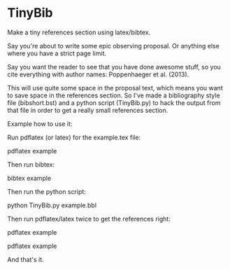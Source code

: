 TinyBib
=======

Make a tiny references section using latex/bibtex.


Say you're about to write some epic observing proposal. Or anything else where you have a strict page limit.

Say you want the reader to see that you have done awesome stuff, so you cite everything with author names: Poppenhaeger et al. (2013).

This will use quite some space in the proposal text, which means you want to save space in the references section. So I've made a bibliography style file (bibshort.bst) and a python script (TinyBib.py) to hack the output from that file in order to get a really small references section.

Example how to use it:

Run pdflatex (or latex) for the example.tex file:

pdflatex example

Then run bibtex:

bibtex example

Then run the python script:

python TinyBib.py example.bbl

Then run pdflatex/latex twice to get the references right:

pdflatex example

pdflatex example

And that's it.

